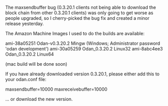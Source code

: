 The maxsendbuffer bug (0.3.20.1 clients not being able to download the block chain from other 0.3.20.1 clients) was only going to get
worse as people upgraded, so I cherry-picked the bug fix and created a minor release yesterday.

The Amazon Machine Images I used to do the builds are available:

  ami-38a05251   Odan-v0.3.20.2 Mingw    (Windows; Administrator password 'odan development')
  ami-30a05259   Odan_0.3.20.2 Linux32
  ami-8abc4ee3   Odan_0.3.20.2 Linux64

(mac build will be done soon)

If you have already downloaded version 0.3.20.1, please either add this to your odan.conf file:

  maxsendbuffer=10000
  maxreceivebuffer=10000

... or download the new version.
